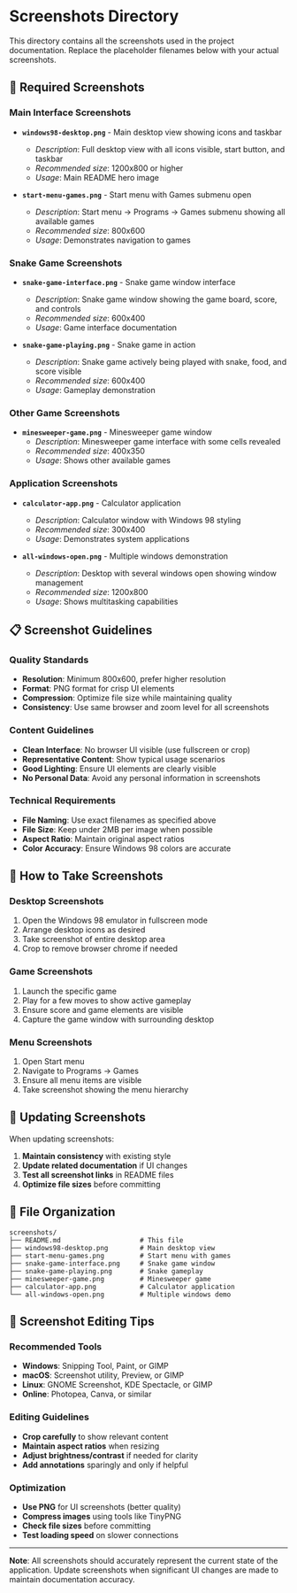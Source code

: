 # Screenshots Directory

This directory contains all the screenshots used in the project documentation. Replace the placeholder filenames below with your actual screenshots.

## 📸 Required Screenshots

### Main Interface Screenshots
- **`windows98-desktop.png`** - Main desktop view showing icons and taskbar
  - *Description*: Full desktop view with all icons visible, start button, and taskbar
  - *Recommended size*: 1200x800 or higher
  - *Usage*: Main README hero image

- **`start-menu-games.png`** - Start menu with Games submenu open
  - *Description*: Start menu → Programs → Games submenu showing all available games
  - *Recommended size*: 800x600
  - *Usage*: Demonstrates navigation to games

### Snake Game Screenshots
- **`snake-game-interface.png`** - Snake game window interface
  - *Description*: Snake game window showing the game board, score, and controls
  - *Recommended size*: 600x400
  - *Usage*: Game interface documentation

- **`snake-game-playing.png`** - Snake game in action
  - *Description*: Snake game actively being played with snake, food, and score visible
  - *Recommended size*: 600x400
  - *Usage*: Gameplay demonstration

### Other Game Screenshots
- **`minesweeper-game.png`** - Minesweeper game window
  - *Description*: Minesweeper game interface with some cells revealed
  - *Recommended size*: 400x350
  - *Usage*: Shows other available games

### Application Screenshots
- **`calculator-app.png`** - Calculator application
  - *Description*: Calculator window with Windows 98 styling
  - *Recommended size*: 300x400
  - *Usage*: Demonstrates system applications

- **`all-windows-open.png`** - Multiple windows demonstration
  - *Description*: Desktop with several windows open showing window management
  - *Recommended size*: 1200x800
  - *Usage*: Shows multitasking capabilities

## 📋 Screenshot Guidelines

### Quality Standards
- **Resolution**: Minimum 800x600, prefer higher resolution
- **Format**: PNG format for crisp UI elements
- **Compression**: Optimize file size while maintaining quality
- **Consistency**: Use same browser and zoom level for all screenshots

### Content Guidelines
- **Clean Interface**: No browser UI visible (use fullscreen or crop)
- **Representative Content**: Show typical usage scenarios
- **Good Lighting**: Ensure UI elements are clearly visible
- **No Personal Data**: Avoid any personal information in screenshots

### Technical Requirements
- **File Naming**: Use exact filenames as specified above
- **File Size**: Keep under 2MB per image when possible
- **Aspect Ratio**: Maintain original aspect ratios
- **Color Accuracy**: Ensure Windows 98 colors are accurate

## 🎯 How to Take Screenshots

### Desktop Screenshots
1. Open the Windows 98 emulator in fullscreen mode
2. Arrange desktop icons as desired
3. Take screenshot of entire desktop area
4. Crop to remove browser chrome if needed

### Game Screenshots
1. Launch the specific game
2. Play for a few moves to show active gameplay
3. Ensure score and game elements are visible
4. Capture the game window with surrounding desktop

### Menu Screenshots
1. Open Start menu
2. Navigate to Programs → Games
3. Ensure all menu items are visible
4. Take screenshot showing the menu hierarchy

## 🔄 Updating Screenshots

When updating screenshots:
1. **Maintain consistency** with existing style
2. **Update related documentation** if UI changes
3. **Test all screenshot links** in README files
4. **Optimize file sizes** before committing

## 📁 File Organization

```
screenshots/
├── README.md                    # This file
├── windows98-desktop.png        # Main desktop view
├── start-menu-games.png         # Start menu with games
├── snake-game-interface.png     # Snake game window
├── snake-game-playing.png       # Snake gameplay
├── minesweeper-game.png         # Minesweeper game
├── calculator-app.png           # Calculator application
└── all-windows-open.png         # Multiple windows demo
```

## 🎨 Screenshot Editing Tips

### Recommended Tools
- **Windows**: Snipping Tool, Paint, or GIMP
- **macOS**: Screenshot utility, Preview, or GIMP
- **Linux**: GNOME Screenshot, KDE Spectacle, or GIMP
- **Online**: Photopea, Canva, or similar

### Editing Guidelines
- **Crop carefully** to show relevant content
- **Maintain aspect ratios** when resizing
- **Adjust brightness/contrast** if needed for clarity
- **Add annotations** sparingly and only if helpful

### Optimization
- **Use PNG** for UI screenshots (better quality)
- **Compress images** using tools like TinyPNG
- **Check file sizes** before committing
- **Test loading speed** on slower connections

---

**Note**: All screenshots should accurately represent the current state of the application. Update screenshots when significant UI changes are made to maintain documentation accuracy.
